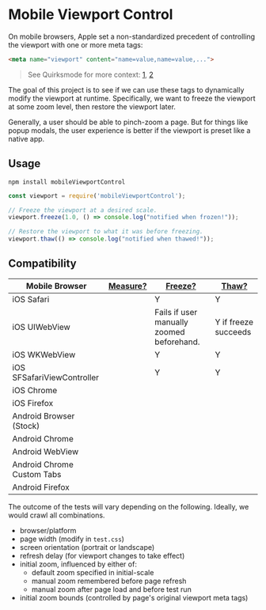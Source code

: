 # Mobile Viewport Control

On mobile browsers, Apple set a non-standardized precedent of controlling the
viewport with one or more meta tags:

```html
<meta name="viewport" content="name=value,name=value,...">
```

> See Quirksmode for more context: [1], [2]

[1]:http://www.quirksmode.org/mobile/viewports2.html
[2]:http://www.quirksmode.org/mobile/metaviewport/

The goal of this project is to see if we can use these tags to dynamically
modify the viewport at runtime. Specifically, we want to freeze the viewport at
some zoom level, then restore the viewport later.

Generally, a user should be able to pinch-zoom a page.  But for things like
popup modals, the user experience is better if the viewport is preset like a
native app.

## Usage

```
npm install mobileViewportControl
```

```js
const viewport = require('mobileViewportControl');

// Freeze the viewport at a desired scale.
viewport.freeze(1.0, () => console.log("notified when frozen!"));

// Restore the viewport to what it was before freezing.
viewport.thaw(() => console.log("notified when thawed!"));
```

## Compatibility

| Mobile Browser             | [Measure?] | [Freeze?]                                 | [Thaw?]              |
|----------------------------|------------|-------------------------------------------|----------------------|
| iOS Safari                 |            | Y                                         | Y                    |
| iOS UIWebView              |            | Fails if user manually zoomed beforehand. | Y if freeze succeeds |
| iOS WKWebView              |            | Y                                         | Y                    |
| iOS SFSafariViewController |            | Y                                         | Y                    |
| iOS Chrome                 |            |                                           |                      |
| iOS Firefox                |            |                                           |                      |
| Android Browser (Stock)    |            |                                           |                      |
| Android Chrome             |            |                                           |                      |
| Android WebView            |            |                                           |                      |
| Android Chrome Custom Tabs |            |                                           |                      |
| Android Firefox            |            |                                           |                      |

[Measure?]:http://shaunstripe.github.io/mobileViewportControl/test/01-measure
[Freeze?]:http://shaunstripe.github.io/mobileViewportControl/test/02-freeze
[Thaw?]:http://shaunstripe.github.io/mobileViewportControl/test/03-thaw

The outcome of the tests will vary depending on the following.  Ideally, we
would crawl all combinations.

- browser/platform
- page width (modify in `test.css`)
- screen orientation (portrait or landscape)
- refresh delay (for viewport changes to take effect)
- initial zoom, influenced by either of:
  - default zoom specified in initial-scale
  - manual zoom remembered before page refresh
  - manual zoom after page load and before test run
- initial zoom bounds (controlled by page's original viewport meta tags)
